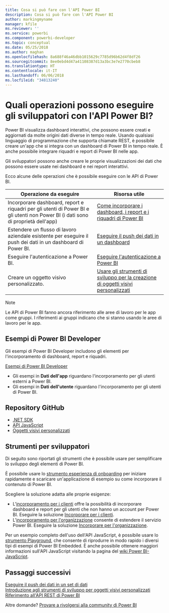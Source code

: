 ```yaml
---
title: Cosa si può fare con l'API Power BI
description: Cosa si può fare con l'API Power BI
author: markingmyname
manager: kfile
ms.reviewer: ''
ms.service: powerbi
ms.component: powerbi-developer
ms.topic: conceptual
ms.date: 05/25/2018
ms.author: maghan
ms.openlocfilehash: 8a688f46a46dbb1015629c7785d96b62d4f8df26
ms.sourcegitcommit: 8ee0ebd4d47a41108387d13a3bc3e7e2770cbeb8
ms.translationtype: HT
ms.contentlocale: it-IT
ms.lasthandoff: 06/06/2018
ms.locfileid: "34813240"
---
```

# <a name="what-can-developers-do-with-the-power-bi-api"></a>Quali operazioni possono eseguire gli sviluppatori con l'API Power BI?
Power BI visualizza dashboard interattivi, che possono essere creati e aggiornati da molte origini dati diverse in tempo reale. Usando qualsiasi linguaggio di programmazione che supporta chiamate REST, è possibile creare un'app che si integra con un dashboard di Power BI in tempo reale. È anche possibile integrare riquadri e report di Power BI nelle app.

Gli sviluppatori possono anche creare le proprie visualizzazioni dei dati che possono essere usate nei dashboard e nei report interattivi. 

Ecco alcune delle operazioni che è possibile eseguire con le API di Power BI.

| **Operazione da eseguire** | **Risorsa utile** |
| --- | --- |
| Incorporare dashboard, report e riquadri per gli utenti di Power BI e gli utenti non Power BI (i dati sono di proprietà dell'app) |[Come incorporare i dashboard, i report e i riquadri di Power BI](embedding-content.md) |
| Estendere un flusso di lavoro aziendale esistente per eseguire il push dei dati in un dashboard di Power BI. |[Eseguire il push dei dati in un dashboard](walkthrough-push-data.md) |
| Eseguire l'autenticazione a Power BI. |[Eseguire l'autenticazione a Power BI](get-azuread-access-token.md) |
| Creare un oggetto visivo personalizzato. |[Usare gli strumenti di sviluppo per la creazione di oggetti visivi personalizzati](../service-custom-visuals-getting-started-with-developer-tools.md) |

> [!NOTE]
> Le API di Power BI fanno ancora riferimento alle aree di lavoro per le app come gruppi. I riferimenti ai gruppi indicano che si stanno usando le aree di lavoro per le app.
> 
> 

## <a name="power-bi-developer-samples"></a>Esempi di Power BI Developer
Gli esempi di Power BI Developer includono gli elementi per l'incorporamento di dashboard, report e riquadri.

[Esempi di Power BI Developer](https://github.com/Microsoft/PowerBI-Developer-Samples)

* Gli esempi in **Dati dell'app** riguardano l'incorporamento per gli utenti esterni a Power BI.
* Gli esempi in **Dati dell'utente** riguardano l'incorporamento per gli utenti di Power BI.

## <a name="github-repositories"></a>Repository GitHub
* [.NET SDK](https://github.com/Microsoft/PowerBI-CSharp)
* [API JavaScript](https://github.com/Microsoft/PowerBI-JavaScript)
* [Oggetti visivi personalizzati](https://github.com/Microsoft/PowerBI-visuals)

## <a name="developer-tools"></a>Strumenti per sviluppatori
Di seguito sono riportati gli strumenti che è possibile usare per semplificare lo sviluppo degli elementi di Power BI.

È possibile usare lo [strumento esperienza di onboarding](https://aka.ms/embedsetup) per iniziare rapidamente e scaricare un'applicazione di esempio su come incorporare il contenuto di Power BI.

Scegliere la soluzione adatta alle proprie esigenze:
* L'[incorporamento per i clienti](embedding.md#embedding-for-your-customers) offre la possibilità di incorporare dashboard e report per gli utenti che non hanno un account per Power BI. Eseguire la soluzione [Incorporare per i clienti](https://aka.ms/embedsetup/AppOwnsData).
* L'[incorporamento per l'organizzazione](embedding.md#embedding-for-your-organization) consente di estendere il servizio Power BI. Eseguire la soluzione [Incorporare per l'organizzazione](https://aka.ms/embedsetup/UserOwnsData).

Per un esempio completo dell'uso dell'API JavaScript, è possibile usare lo [strumento Playground](https://microsoft.github.io/PowerBI-JavaScript/demo), che consente di riprodurre in modo rapido i diversi tipi di esempi di Power BI Embedded. È anche possibile ottenere maggiori informazioni sull'API JavaScript visitando la pagina del [wiki Power BI-JavaScript](https://github.com/Microsoft/powerbi-javascript/wiki).

## <a name="next-steps"></a>Passaggi successivi
[Eseguire il push dei dati in un set di dati](walkthrough-push-data.md)  
[Introduzione agli strumenti di sviluppo per oggetti visivi personalizzati](../service-custom-visuals-getting-started-with-developer-tools.md) 
[Riferimento all'API REST di Power BI](https://docs.microsoft.com/rest/api/power-bi/)  

Altre domande? [Provare a rivolgersi alla community di Power BI](http://community.powerbi.com/)